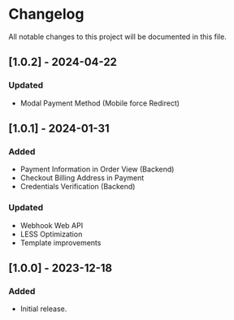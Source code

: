 # Changelog
All notable changes to this project will be documented in this file.

## [1.0.2] - 2024-04-22

### Updated
- Modal Payment Method (Mobile force Redirect)

## [1.0.1] - 2024-01-31

### Added
- Payment Information in Order View (Backend)
- Checkout Billing Address in Payment
- Credentials Verification (Backend)

### Updated
- Webhook Web API
- LESS Optimization
- Template improvements

## [1.0.0] - 2023-12-18

### Added
- Initial release.